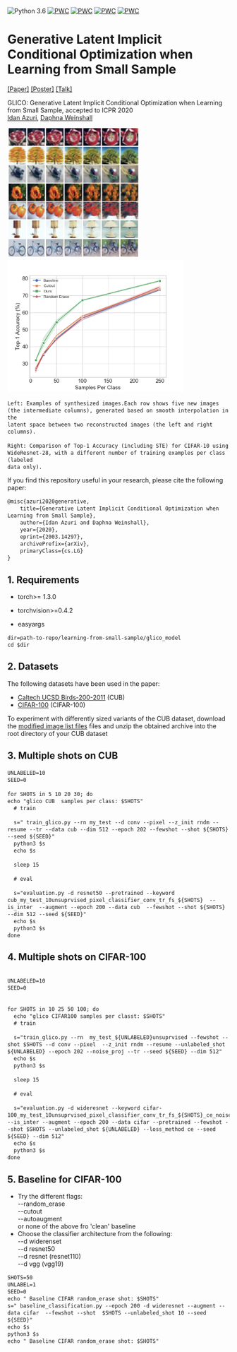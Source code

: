 ![Python 3.6](https://img.shields.io/badge/python-3.6-green.svg) 
[![PWC](https://img.shields.io/endpoint.svg?url=https://paperswithcode.com/badge/learning-from-small-data-through-sampling-an/small-data-on-cifar-100-1000-labels-1)](https://paperswithcode.com/sota/small-data-on-cifar-100-1000-labels-1?p=learning-from-small-data-through-sampling-an)
[![PWC](https://img.shields.io/endpoint.svg?url=https://paperswithcode.com/badge/learning-from-small-data-through-sampling-an/small-data-on-cub-200-2011-30-samples-per-1)](https://paperswithcode.com/sota/small-data-on-cub-200-2011-30-samples-per-1?p=learning-from-small-data-through-sampling-an)
[![PWC](https://img.shields.io/endpoint.svg?url=https://paperswithcode.com/badge/learning-from-small-data-through-sampling-an/small-data-on-cub-200-2011-5-samples-per-1)](https://paperswithcode.com/sota/small-data-on-cub-200-2011-5-samples-per-1?p=learning-from-small-data-through-sampling-an)
[![PWC](https://img.shields.io/endpoint.svg?url=https://paperswithcode.com/badge/learning-from-small-data-through-sampling-an/small-data-image-classification-on-cifar-10-1)](https://paperswithcode.com/sota/small-data-image-classification-on-cifar-10-1?p=learning-from-small-data-through-sampling-an)
# Generative Latent Implicit Conditional Optimization when Learning from Small Sample
[[Paper]](https://arxiv.org/abs/2003.14297) [[Poster]](figs/poster-glico.pdf) [[Talk]](https://www.cs.huji.ac.il/~daphna/presentations/ICPR%202020%20Azuri.mp4)

GLICO: Generative Latent Implicit Conditional Optimization when Learning from Small Sample, accepted to ICPR 2020 <br>
[Idan Azuri](https://www.linkedin.com/in/idan-a-aa572294/), [Daphna Weinshall](https://www.cse.huji.ac.il/~daphna/) <br>

<img src="figs/cifar_inter_v2.png" width="300" /> <img src="figs/cifar10_plot.png" width="400" />

    Left: Examples of synthesized images.Each row shows five new images
    (the intermediate columns), generated based on smooth interpolation in the
    latent space between two reconstructed images (the left and right columns).

    Right: Comparison of Top-1 Accuracy (including STE) for CIFAR-10 using
    WideResnet-28, with a different number of training examples per class (labeled
    data only). 



If you find this repository useful in your research, please cite the following paper:

    @misc{azuri2020generative,
        title={Generative Latent Implicit Conditional Optimization when Learning from Small Sample},
        author={Idan Azuri and Daphna Weinshall},
        year={2020},
        eprint={2003.14297},
        archivePrefix={arXiv},
        primaryClass={cs.LG}
    }

## 1. Requirements
* torch>= 1.3.0

* torchvision>=0.4.2

* easyargs


```console
dir=path-to-repo/learning-from-small-sample/glico_model
cd $dir
```


## 2. Datasets

The following datasets have been used in the paper:

- [Caltech UCSD Birds-200-2011][1] (CUB)
- [CIFAR-100][2] (CIFAR-100)

To experiment with differently sized variants of the CUB dataset, download the [modified image list files][3] files and unzip the obtained archive into the root directory of your CUB dataset
## 3.  Multiple shots on CUB



```console
UNLABELED=10
SEED=0

for SHOTS in 5 10 20 30; do
echo "glico CUB  samples per class: $SHOTS"
  # train

  s=" train_glico.py --rn my_test --d conv --pixel --z_init rndm --resume --tr --data cub --dim 512 --epoch 202 --fewshot --shot ${SHOTS} --seed ${SEED}"
  python3 $s
  echo $s

  sleep 15

  # eval

  s="evaluation.py -d resnet50 --pretrained --keyword  cub_my_test_10unsuprvised_pixel_classifier_conv_tr_fs_${SHOTS}  --is_inter  --augment --epoch 200 --data cub  --fewshot --shot ${SHOTS} --dim 512 --seed ${SEED}"
  echo $s
  python3 $s
done
```
## 4. Multiple shots on CIFAR-100
```console

UNLABELED=10
SEED=0


for SHOTS in 10 25 50 100; do
  echo "glico CIFAR100 samples per classt: $SHOTS"
  # train

  s="train_glico.py --rn  my_test_${UNLABELED}unsuprvised --fewshot --shot $SHOTS --d conv --pixel  --z_init rndm --resume --unlabeled_shot ${UNLABELED} --epoch 202 --noise_proj --tr --seed ${SEED} --dim 512"
  echo $s
  python3 $s

  sleep 15

  # eval

  s="evaluation.py -d wideresnet --keyword cifar-100_my_test_10unsuprvised_pixel_classifier_conv_tr_fs_${SHOTS}_ce_noise_proj --is_inter --augment --epoch 200 --data cifar --pretrained --fewshot --shot $SHOTS --unlabeled_shot ${UNLABELED} --loss_method ce --seed ${SEED} --dim 512"
  echo $s
  python3 $s
done
```

## 5. Baseline for CIFAR-100 
* Try the different flags: <br /> 
--random_erase<br /> 
--cutout<br /> 
--autoaugment <br /> 
or none of the above fro 'clean' baseline
* Choose the classifier architecture from the following: 
<br /> --d widerenset
<br /> --d resnet50
<br /> --d resnet (resnet110)
<br /> --d vgg (vgg19)
 ```
SHOTS=50
UNLABEL=1
SEED=0
echo " Baseline CIFAR random_erase shot: $SHOTS"
 s=" baseline_classification.py --epoch 200 -d wideresnet --augment --data cifar  --fewshot --shot  $SHOTS --unlabeled_shot 10 --seed ${SEED}"
echo $s
python3 $s
echo " Baseline CIFAR random_erase shot: $SHOTS"

```
[1]: http://www.vision.caltech.edu/visipedia/CUB-200-2011.html
[2]: https://www.cs.toronto.edu/~kriz/cifar.html
[3]: https://github.com/cvjena/semantic-embeddings/releases/download/v1.2.0/cub-subsampled-splits.zip

